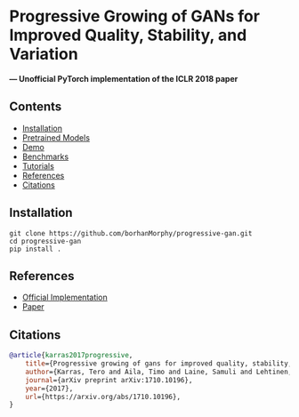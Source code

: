 # Progressive Growing of GANs for Improved Quality, Stability, and Variation

**&mdash; Unofficial PyTorch implementation of the ICLR 2018 paper**

<!-- TODO add badges -->

<!-- TODO add interpoation visuals in here -->

## Contents
- [Installation](#installation)
- [Pretrained Models](#pretrained-models)
- [Demo](#demo)
- [Benchmarks](#benchmarks)
- [Tutorials](#tutorials)
- [References](#references)
- [Citations](#citations)

## Installation
```
git clone https://github.com/borhanMorphy/progressive-gan.git
cd progressive-gan
pip install .
```

## References
- [Official Implementation](https://github.com/tkarras/progressive_growing_of_gans)
- [Paper](https://arxiv.org/pdf/1710.10196.pdf)

## Citations
```bibtex
@article{karras2017progressive,
    title={Progressive growing of gans for improved quality, stability, and variation},
    author={Karras, Tero and Aila, Timo and Laine, Samuli and Lehtinen, Jaakko},
    journal={arXiv preprint arXiv:1710.10196},
    year={2017},
    url={https://arxiv.org/abs/1710.10196},
}